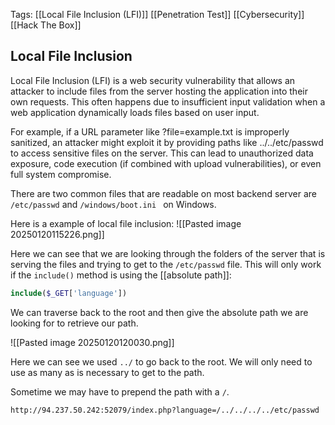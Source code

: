 Tags: [[Local File Inclusion (LFI)]] [[Penetration Test]] [[Cybersecurity]] [[Hack The Box]]

## Local File Inclusion 
Local File Inclusion (LFI) is a web security vulnerability that allows an attacker to include files from the server hosting the application into their own requests. This often happens due to insufficient input validation when a web application dynamically loads files based on user input.

For example, if a URL parameter like ?file=example.txt is improperly sanitized, an attacker might exploit it by providing paths like ../../etc/passwd to access sensitive files on the server. This can lead to unauthorized data exposure, code execution (if combined with upload vulnerabilities), or even full system compromise.

There are two common files that are readable on most backend server are `/etc/passwd` and `/windows/boot.ini ` on Windows. 

Here is a example of local file inclusion:
![[Pasted image 20250120115226.png]]

Here we can see that we are looking through the folders of the server that is serving the files and trying to get to the `/etc/passwd` file. This will only work if the `include()` method is using the [[absolute path]]:

```php
include($_GET['language'])
```

We can traverse back to the root and then give the absolute path we are looking for to retrieve our path. 

![[Pasted image 20250120120030.png]]

Here we can see we used `../` to go back to the root. We will only need to use as many as is necessary to get to the path. 

Sometime we may have to prepend the path with a `/`. 

```bash
http://94.237.50.242:52079/index.php?language=/../../../../etc/passwd
```

